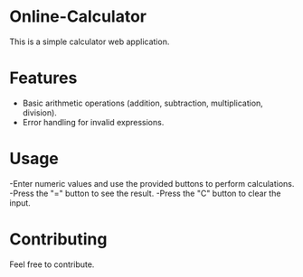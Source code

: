 # Online-Calculator

This is a simple calculator web application.

# Features

- Basic arithmetic operations (addition, subtraction, multiplication, division).
- Error handling for invalid expressions.

# Usage
-Enter numeric values and use the provided buttons to perform calculations.
-Press the "=" button to see the result.
-Press the "C" button to clear the input.

# Contributing
Feel free to contribute.
